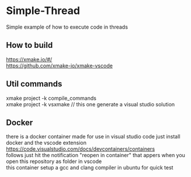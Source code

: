 # Simple-Thread
Simple example of how to execute code in threads

## How to build
https://xmake.io/#/  
https://github.com/xmake-io/xmake-vscode

## Util commands
xmake project -k compile_commands  
xmake project -k vsxmake // this one generate a visual studio solution

## Docker
there is a docker container made for use in visual studio code just install docker and the vscode extension
https://code.visualstudio.com/docs/devcontainers/containers  
follows just hit the notification "reopen in container" that appers when you open this repository as folder in vscode  
this container setup a gcc and clang compiler in ubuntu for quick test
